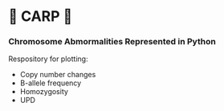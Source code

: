 # :tropical_fish:	 CARP :tropical_fish:	
### Chromosome Abmormalities Represented in Python

Respository for plotting:
- Copy number changes
- B-allele frequency
- Homozygosity
- UPD

